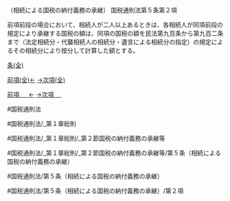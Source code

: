 （相続による国税の納付義務の承継）
国税通則法第５条第２項

前項前段の場合において、相続人が二人以上あるときは、各相続人が同項前段の規定により承継する国税の額は、同項の国税の額を民法第九百条から第九百二条まで（法定相続分・代襲相続人の相続分・遺言による相続分の指定）の規定によるその相続分により按分して計算した額とする。

[条(全)](国税通則法＿＿＿＿＿第５条_.md)

[前項(全)←](国税通則法＿＿＿＿＿第５条第１項_.md)    [→次項(全)](国税通則法＿＿＿＿＿第５条第３項_.md)

[前項 　 ←](国税通則法＿＿＿＿＿第５条第１項.md)    [→次項 　 ](国税通則法＿＿＿＿＿第５条第３項.md)



#国税通則法

#国税通則法/_第１章総則

#国税通則法/_第１章総則/_第２節国税の納付義務の承継等

#国税通則法/_第１章総則/_第２節国税の納付義務の承継等/第５条（相続による国税の納付義務の承継）

#国税通則法/第５条（相続による国税の納付義務の承継）

#国税通則法/第５条（相続による国税の納付義務の承継）/第２項

